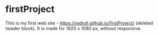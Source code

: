 # firstProject
This is my first web site - https://redroll.github.io/firstProject/    (deleted header block).
It is made for 1920 x 1080 px, without responsive.
